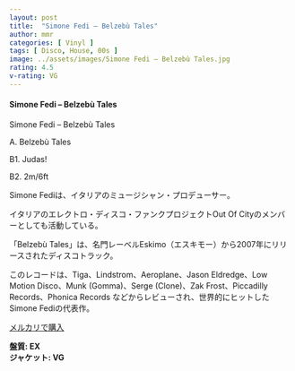 ```yaml
---
layout: post
title:  "Simone Fedi – Belzebù Tales"
author: mmr
categories: [ Vinyl ]
tags: [ Disco, House, 00s ]
image: ../assets/images/Simone Fedi – Belzebù Tales.jpg
rating: 4.5
v-rating: VG
---
```


#### Simone Fedi – Belzebù Tales

Simone Fedi – Belzebù Tales

A. Belzebù Tales

B1. Judas!

B2. 2m/6ft

Simone Fediは、イタリアのミュージシャン・プロデューサー。

イタリアのエレクトロ・ディスコ・ファンクプロジェクトOut Of Cityのメンバーとしても活動している。

「Belzebù Tales」は、名門レーベルEskimo（エスキモー）から2007年にリリースされたディスコトラック。

このレコードは、Tiga、Lindstrom、Aeroplane、Jason Eldredge、Low Motion Disco、Munk (Gomma)、Serge (Clone)、Zak Frost、Piccadilly Records、Phonica Records などからレビューされ、世界的にヒットしたSimone Fediの代表作。


[メルカリで購入](https://jp.mercari.com/item/m44593292428?afid=6142608987)


<div class="mt-4 mb-4 d-flex align-items-center">
<strong class="mr-1">盤質: EX</strong>
</div>
<div class="mt-4 mb-4 d-flex align-items-center">
<strong class="mr-1">ジャケット: VG</strong>
</div>